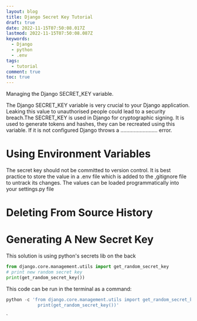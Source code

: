 ```yaml
---
layout: blog
title: Django Secret Key Tutorial
draft: true
date: 2022-11-15T07:50:08.017Z
lastmod: 2022-11-15T07:50:08.087Z
keywords:
  - Django
  - python
  - .env
tags:
  - tutorial
comment: true
toc: true
---
```

M﻿anaging the Django SECRET_KEY variable.

<!--more-->

T﻿he Django SECRET_KEY variable is very crucial to your Django application. Leaking this value to unauthorised people could lead to a security breach.The SECRET_KEY is used in Django for cryptographic signing. It is used to generate tokens and hashes, they can be recreated using this variable. If it is not configured Django throws a ......................... error.

# U﻿sing Environment Variables

T﻿he secret key should not be committed to version control. It is best practice to store the value in a .env file which is added to the ,gitignore file to untrack its changes. The values can be loaded programmatically into your settings.py file

# D﻿eleting From Source History

# G﻿enerating A New Secret Key

This solution is using python's secrets lib on the back

```python
from django.core.management.utils import get_random_secret_key
# print new random secret key
print(get_random_secret_key())
```

This code can be run in the terminal as a command:





```python
python -c 'from django.core.management.utils import get_random_secret_key; \
            print(get_random_secret_key())'
```



`